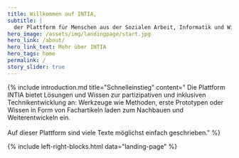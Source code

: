 ```yaml
---
title: Willkommen auf INTIA,
subtitle: |
  der Plattform für Menschen aus der Sozialen Arbeit, Informatik und Wissenschaft! Hier werden gemeinsam mit Jugendlichen digitale Hilfen zur Alltagsbewältigung entwickelt und eingesetzt.
hero_image: /assets/img/landingpage/start.jpg
hero_link: /about/
hero_link_text: Mehr über INTIA
hero_tags: home
permalink: /
story_slider: true
---
```


{% include introduction.md title="Schnelleinstieg" content="
Die Plattform INTIA bietet Lösungen und Wissen zur partizipativen und inklusiven Technikentwicklung an: Werkzeuge wie Methoden, erste Prototypen oder Wissen in Form von Fachartikeln laden zum Nachbauen und Weiterentwickeln ein.
  <br></br>
  Auf dieser Plattform sind viele Texte möglichst einfach geschrieben."
%}

{% include left-right-blocks.html data="landing-page" %}
